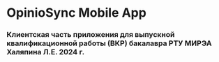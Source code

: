 # OpinioSync Mobile App
### Клиентская часть приложения для выпускной квалификационной работы (ВКР) бакалавра РТУ МИРЭА Халяпина Л.Е. 2024 г.
